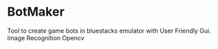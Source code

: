 # BotMaker
Tool to create game bots in bluestacks emulator with User Friendly Gui. Image Recognition Opencv
